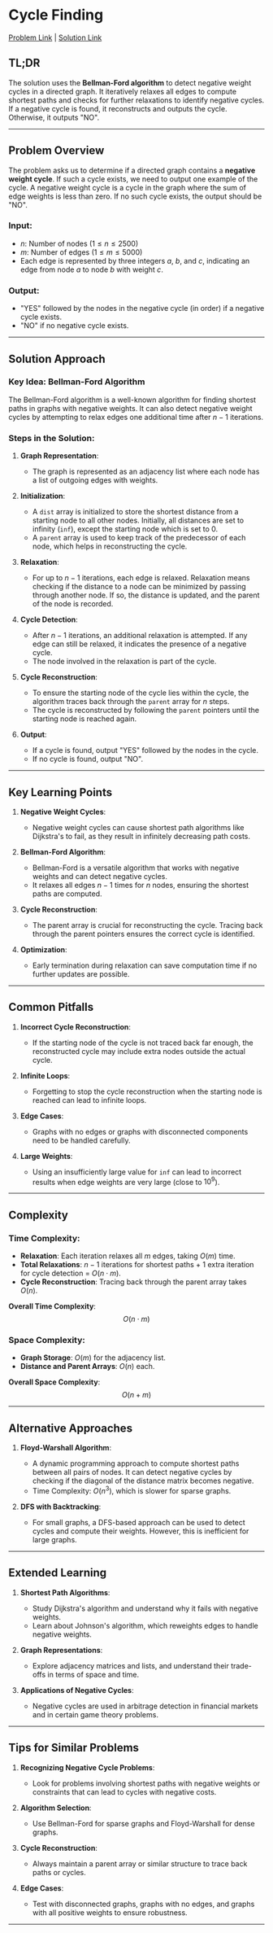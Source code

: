 # Cycle Finding

[Problem Link](https://cses.fi/problemset/task/1197) | [Solution Link](../../solutions/04_Graph_Algorithms/12_1197_Cycle_Finding.cpp)

## TL;DR

The solution uses the **Bellman-Ford algorithm** to detect negative weight cycles in a directed graph. It iteratively relaxes all edges to compute shortest paths and checks for further relaxations to identify negative cycles. If a negative cycle is found, it reconstructs and outputs the cycle. Otherwise, it outputs "NO".

---

## Problem Overview

The problem asks us to determine if a directed graph contains a **negative weight cycle**. If such a cycle exists, we need to output one example of the cycle. A negative weight cycle is a cycle in the graph where the sum of edge weights is less than zero. If no such cycle exists, the output should be "NO".

### Input:
- $n$: Number of nodes ($1 \leq n \leq 2500$)
- $m$: Number of edges ($1 \leq m \leq 5000$)
- Each edge is represented by three integers $a$, $b$, and $c$, indicating an edge from node $a$ to node $b$ with weight $c$.

### Output:
- "YES" followed by the nodes in the negative cycle (in order) if a negative cycle exists.
- "NO" if no negative cycle exists.

---

## Solution Approach

### Key Idea: Bellman-Ford Algorithm
The Bellman-Ford algorithm is a well-known algorithm for finding shortest paths in graphs with negative weights. It can also detect negative weight cycles by attempting to relax edges one additional time after $n-1$ iterations.

### Steps in the Solution:

1. **Graph Representation**:
   - The graph is represented as an adjacency list where each node has a list of outgoing edges with weights.

2. **Initialization**:
   - A `dist` array is initialized to store the shortest distance from a starting node to all other nodes. Initially, all distances are set to infinity (`inf`), except the starting node which is set to 0.
   - A `parent` array is used to keep track of the predecessor of each node, which helps in reconstructing the cycle.

3. **Relaxation**:
   - For up to $n-1$ iterations, each edge is relaxed. Relaxation means checking if the distance to a node can be minimized by passing through another node. If so, the distance is updated, and the parent of the node is recorded.

4. **Cycle Detection**:
   - After $n-1$ iterations, an additional relaxation is attempted. If any edge can still be relaxed, it indicates the presence of a negative cycle.
   - The node involved in the relaxation is part of the cycle.

5. **Cycle Reconstruction**:
   - To ensure the starting node of the cycle lies within the cycle, the algorithm traces back through the `parent` array for $n$ steps.
   - The cycle is reconstructed by following the `parent` pointers until the starting node is reached again.

6. **Output**:
   - If a cycle is found, output "YES" followed by the nodes in the cycle.
   - If no cycle is found, output "NO".

---

## Key Learning Points

1. **Negative Weight Cycles**:
   - Negative weight cycles can cause shortest path algorithms like Dijkstra's to fail, as they result in infinitely decreasing path costs.

2. **Bellman-Ford Algorithm**:
   - Bellman-Ford is a versatile algorithm that works with negative weights and can detect negative cycles.
   - It relaxes all edges $n-1$ times for $n$ nodes, ensuring the shortest paths are computed.

3. **Cycle Reconstruction**:
   - The parent array is crucial for reconstructing the cycle. Tracing back through the parent pointers ensures the correct cycle is identified.

4. **Optimization**:
   - Early termination during relaxation can save computation time if no further updates are possible.

---

## Common Pitfalls

1. **Incorrect Cycle Reconstruction**:
   - If the starting node of the cycle is not traced back far enough, the reconstructed cycle may include extra nodes outside the actual cycle.

2. **Infinite Loops**:
   - Forgetting to stop the cycle reconstruction when the starting node is reached can lead to infinite loops.

3. **Edge Cases**:
   - Graphs with no edges or graphs with disconnected components need to be handled carefully.

4. **Large Weights**:
   - Using an insufficiently large value for `inf` can lead to incorrect results when edge weights are very large (close to $10^9$).

---

## Complexity

### Time Complexity:
- **Relaxation**: Each iteration relaxes all $m$ edges, taking $O(m)$ time.
- **Total Relaxations**: $n-1$ iterations for shortest paths + 1 extra iteration for cycle detection = $O(n \cdot m)$.
- **Cycle Reconstruction**: Tracing back through the parent array takes $O(n)$.

**Overall Time Complexity**:  
$$ O(n \cdot m) $$

### Space Complexity:
- **Graph Storage**: $O(m)$ for the adjacency list.
- **Distance and Parent Arrays**: $O(n)$ each.

**Overall Space Complexity**:  
$$ O(n + m) $$

---

## Alternative Approaches

1. **Floyd-Warshall Algorithm**:
   - A dynamic programming approach to compute shortest paths between all pairs of nodes. It can detect negative cycles by checking if the diagonal of the distance matrix becomes negative.
   - Time Complexity: $O(n^3)$, which is slower for sparse graphs.

2. **DFS with Backtracking**:
   - For small graphs, a DFS-based approach can be used to detect cycles and compute their weights. However, this is inefficient for large graphs.

---

## Extended Learning

1. **Shortest Path Algorithms**:
   - Study Dijkstra's algorithm and understand why it fails with negative weights.
   - Learn about Johnson's algorithm, which reweights edges to handle negative weights.

2. **Graph Representations**:
   - Explore adjacency matrices and lists, and understand their trade-offs in terms of space and time.

3. **Applications of Negative Cycles**:
   - Negative cycles are used in arbitrage detection in financial markets and in certain game theory problems.

---

## Tips for Similar Problems

1. **Recognizing Negative Cycle Problems**:
   - Look for problems involving shortest paths with negative weights or constraints that can lead to cycles with negative costs.

2. **Algorithm Selection**:
   - Use Bellman-Ford for sparse graphs and Floyd-Warshall for dense graphs.

3. **Cycle Reconstruction**:
   - Always maintain a parent array or similar structure to trace back paths or cycles.

4. **Edge Cases**:
   - Test with disconnected graphs, graphs with no edges, and graphs with all positive weights to ensure robustness.

---